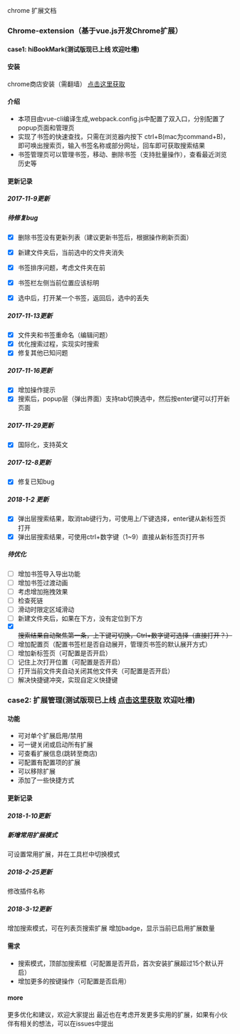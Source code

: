 chrome 扩展文档

### Chrome-extension（基于vue.js开发Chrome扩展）
#### case1: hiBookMark(测试版现已上线 欢迎吐槽)
#### 安装
chrome商店安装（需翻墙）
 [点击这里获取](https://chrome.google.com/webstore/detail/hibookmark/kimcgbcdngdnggfmkjdmmjceijnkcjmd?hl=zh-CN&gl=HK) 

#### 介绍
- 本项目由vue-cli编译生成,webpack.config.js中配置了双入口，分别配置了popup页面和管理页
- 实现了书签的快速查找，只需在浏览器内按下 ctrl+B(mac为command+B)，即可唤出搜索页，输入书签名称或部分网址，回车即可获取搜索结果
- 书签管理页可以管理书签，移动、删除书签（支持批量操作），查看最近浏览历史等

#### 更新记录

##### 2017-11-9更新
##### 待修复bug
- [x] 删除书签没有更新列表（建议更新书签后，根据操作刷新页面）
- [x] 新建文件夹后，当前选中的文件夹消失
- [x] 书签排序问题，考虑文件夹在前
- [x] 书签栏左侧当前位置应该标明
- [x] 选中后，打开某一个书签，返回后，选中的丢失



##### 2017-11-13更新
- [x] 文件夹和书签重命名（编辑问题）
- [x] 优化搜索过程，实现实时搜索
- [x] 修复其他已知问题

##### 2017-11-16更新
- [x] 增加操作提示
- [x] 搜索后，popup层（弹出界面）支持tab切换选中，然后按enter键可以打开新页面

##### 2017-11-29更新 
- [x] 国际化，支持英文

##### 2017-12-8更新 
- [x] 修复已知bug

##### 2018-1-2 更新
- [x] 弹出层搜索结果，取消tab键行为，可使用上/下键选择，enter键从新标签页打开
- [x] 弹出层搜索结果，可使用ctrl+数字键（1~9）直接从新标签页打开书

##### 待优化
- [ ] 增加书签导入导出功能
- [ ] 增加书签过渡动画
- [ ] 考虑增加拖拽效果
- [ ] 检查死链
- [ ] 滑动时限定区域滑动
- [ ] 新建文件夹后，如果在下方，没有定位到下方
- [x] ~~搜索结果自动聚焦第一条，上下键可切换，Ctrl+数字键可选择（直接打开？）~~
- [ ] 增加配置页（配置书签栏是否自动展开，管理页书签的默认展开方式）
- [ ] 增加新标签页（可配置是否开启）
- [ ] 记住上次打开位置（可配置是否开启）
- [ ] 打开当前文件夹自动关闭其他文件夹（可配置是否开启）
- [ ] 解决快捷键冲突，实现自定义快捷键

### case2: 扩展管理(测试版现已上线 [点击这里获取](https://chrome.google.com/webstore/detail/%E6%89%A9%E5%B1%95%E7%AE%A1%E7%90%86/jijileelaefjahodboljljdgfpbjjlac?hl=zh-CN&gl=HK) 欢迎吐槽)

#### 功能
- 可对单个扩展启用/禁用
- 可一键关闭或启动所有扩展
- 可查看扩展信息(跳转至商店)
- 可配置有配置项的扩展
- 可以移除扩展
- 添加了一些快捷方式

#### 更新记录

##### 2018-1-10更新
##### 新增常用扩展模式
可设置常用扩展，并在工具栏中切换模式

##### 2018-2-25更新
修改插件名称

##### 2018-3-12更新
增加搜索模式，可在列表页搜索扩展
增加badge，显示当前已启用扩展数量

#### 需求
- 搜索模式，顶部加搜索框（可配置是否开启，首次安装扩展超过15个默认开启）
- 增加更多的按键操作（可配置是否启用）

#### more
更多优化和建议，欢迎大家提出
最近也在考虑开发更多实用的扩展，如果有小伙伴有相关的想法，可以在issues中提出

